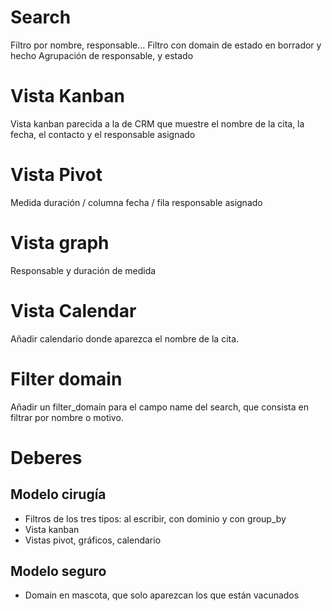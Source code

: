 # Search
Filtro por nombre, responsable...
Filtro con domain de estado en borrador y hecho
Agrupación de responsable, y estado

# Vista Kanban
Vista kanban parecida a la de CRM que muestre el nombre de la cita, la fecha, el contacto y el responsable asignado

# Vista Pivot
Medida duración / columna fecha / fila responsable asignado

# Vista graph
Responsable y duración de medida

# Vista Calendar
Añadir calendario donde aparezca el nombre de la cita.

# Filter domain
Añadir un filter_domain para el campo name del search, que consista en filtrar por nombre o motivo.

# Deberes

## Modelo cirugía

* Filtros de los tres tipos: al escribir, con dominio y con group_by
* Vista kanban
* Vistas pivot, gráficos, calendario

## Modelo seguro
* Domain en mascota, que solo aparezcan los que están vacunados
